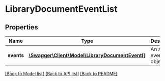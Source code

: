 # LibraryDocumentEventList

## Properties
Name | Type | Description | Notes
------------ | ------------- | ------------- | -------------
**events** | [**\Swagger\Client\Model\LibraryDocumentEvent[]**](LibraryDocumentEvent.md) | An array of event objects. | [optional] 

[[Back to Model list]](../README.md#documentation-for-models) [[Back to API list]](../README.md#documentation-for-api-endpoints) [[Back to README]](../README.md)


